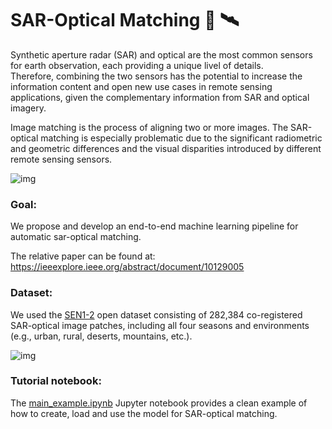 # SAR-Optical Matching  📡 🛰️

Synthetic aperture radar (SAR) and optical are the most common sensors for
earth observation, each providing a unique livel of details.  
Therefore, combining the two sensors has the potential to increase the information content and open new use cases in remote sensing applications, given the complementary information from SAR and optical imagery.

Image matching is the process of aligning two or more images. 
The SAR-optical matching is especially problematic due to the significant radiometric and geometric differences and the visual disparities introduced by different remote sensing sensors.

![img](imgs/SARoptMatch_2.png)

### Goal: 

We propose and develop an end-to-end machine learning pipeline for automatic sar-optical matching.  

The relative paper can be found at: https://ieeexplore.ieee.org/abstract/document/10129005



### Dataset:

We used the [SEN1-2](https://arxiv.org/abs/1807.01569) open dataset consisting of
282,384 co-registered SAR-optical image patches, including all four seasons and environments (e.g., urban, rural, deserts, mountains, etc.). 

![img](imgs/sar-opt_examples.png)



### Tutorial notebook:

The [main_example.ipynb](main_example.ipynb) Jupyter notebook provides a clean example of how to create, load and use the model for SAR-optical matching. 



 
